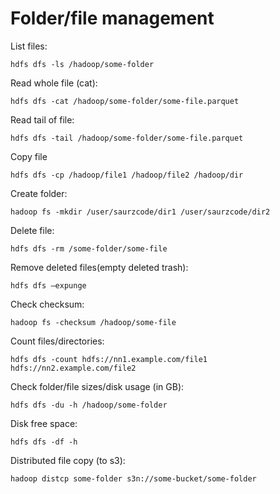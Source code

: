 # Folder/file management

List files:
```
hdfs dfs -ls /hadoop/some-folder
```

Read whole file (cat):
```
hdfs dfs -cat /hadoop/some-folder/some-file.parquet
```

Read tail of file:
```
hdfs dfs -tail /hadoop/some-folder/some-file.parquet
```

Copy file
```
hdfs dfs -cp /hadoop/file1 /hadoop/file2 /hadoop/dir
```

Create folder:
```
hadoop fs -mkdir /user/saurzcode/dir1 /user/saurzcode/dir2
```

Delete file:
```
hdfs dfs -rm /some-folder/some-file
```

Remove deleted files(empty deleted trash):
```
hdfs dfs –expunge
```

Check checksum:
```
hadoop fs -checksum /hadoop/some-file
```

Count files/directories:
```
hdfs dfs -count hdfs://nn1.example.com/file1 hdfs://nn2.example.com/file2
```

Check folder/file sizes/disk usage (in GB):
```
hdfs dfs -du -h /hadoop/some-folder
```

Disk free space:
```
hdfs dfs -df -h
```

Distributed file copy (to s3):
```
hadoop distcp some-folder s3n://some-bucket/some-folder
```


